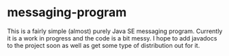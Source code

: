 # messaging-program

This is a fairly simple (almost) purely Java SE messaging program. Currently it is a work in progress and the code is a bit messy. I hope to add javadocs to the project soon as well as get some type of distribution out for it. 
